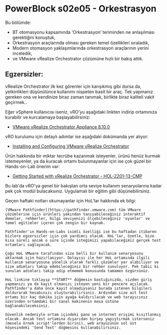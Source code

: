 # PowerBlock s02e05 - Orkestrasyon

Bu bölümde:
- BT otomasyonu kapsamında ‘Orkestrasyon’ teriminden ne anlaşılması gerektiğini konuştuk,
- Orkestrasyon araçlarında olması gereken temel özellikleri sıraladık,
- Modern otomasyon yaklaşımlarında orkestrasyon araçlarının yerini inceledik,
- ve VMware vRealize Orchestrator çözümüne hızlı bir bakış attık.

## Egzersizler:
vRealize Orchestrator ilk kez görenler için karışıkmış gibi dursa da, yetkinlikleri düşünülünce kullanımı nispeten basit bir araç. Tek yapmanız gereken ona ve kendinize biraz zaman tanımak, birlikte biraz kaliteli vakit geçirmek..

Eğer vSphere kullanıcısı iseniz, vRO'yu aşağıdaki linkten indirip ortamınıza kurabilir ve kurcalamaya başlayabilirsiniz:
- [VMware vRealize Orchestrator Appliance 8.10.0](https://customerconnect.vmware.com/downloads/details?downloadGroup=VROVA-8100&productId=1345&rPId=95218)

vRO kurulumu için detaylı adımlar ise aşağıdaki dokümanda yer alıyor:
- [Installing and Configuring VMware vRealize Orchestrator](https://docs.vmware.com/en/vRealize-Orchestrator/8.10/com.vmware.vrealize.orchestrator-install-config.doc/GUID-64F03876-2EAB-4DB3-A95D-89842425FF7A.html)

Ürün hakkında bir miktar tecrübe kazanmak isteyenler, ürünü henüz kurmak istemeyenler, ya da kuracak ortamı bulunmayanlar için ise çok güzel bir Hands-on-Lab önerim var:
- [Getting Started with vRealize Orchestrator - HOL-2201-13-CMP](https://pathfinder.vmware.com/v3/activity/vrealize_orchestrator_hol) 

Bu lab'da vRO'ya genel bir bakıştan orta seviye kullanım senaryolarına kadar pek çok modül bulacaksınız. Uygulamalı bir eğitim gibi düşünebilirsiniz.

Geçen haftaki notları okumayanlar için HoL'lar hakkında ek bilgi:

```
[VMware Pathfinder](https://pathfinder.vmware.com) tüm VMware çözümlerine için ürünleri yakından tanıyabileceğiniz interaktif demolar, rehberler, bilgi seviyenizi ölçebileceğiniz 'oyunlar' ve temel eğitimler içeren çok zengin bir kaynak.

Pathfinder'ın Hands-on-Labs isimli özelliği ise bu haftadan itibaren bizlere egzersizler için çok yardımcı olacak. HoL'lar, özetle, bize kısa süreli ancak o süre içinde isteğimizi yapabilaceğimiz gerçek test ortamları sağlayacak.

Çoğu HoL VMware tarafından size belli bir kullanım senaryosunu aktarmak için hazırlanıyor. Dolayısı ile her HoL ortamında ilgili kullanım senaryosuna yönelik olarak farklı çözümler yer alabiliyor ve size adımları takip edebileceğiniz bir rehber sunuluyor. Pek tabii ki sunulan adımları takip edip etmemek konusunda tamamen özgürsünüz.

HoL linkine tıklayıp **START** düğmesin bastığınızda, sizden giriş yapmanızı ya da kayıt olmanızı isteyen yeni bir pencere açılacak. Pathfinder'a daha önce kayıt olmadıysanız burada istenen bilgileri doldurarak hesabınızı oluşturabilirsiniz. Ardından size ait test ortamı bir kaç dakika için ayağa kaldırılacak ve web tarayıcınız üzerinden ortamdaki bir sanal makinenin masa üstüne bağlanabileceksiniz.

Güvenlik nedeniyle ortam içindeki pano ve internet erişimi kısıtlanmış olacak. Ancak test ortamına dışarıdan birşey yapıştırmak isterseniz (mesela örnek script'lerden birini), web arayüzünün sol üst köşesindeki 'Send Text' düğmesini kullanabilirsiniz. 
```